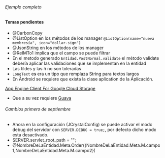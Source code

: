###### Ejemplo completo

#### Temas pendientes
- @CarbonCopy
- @ListOption en los métodos de los manager `@ListOption(name="nueva membresía", icon="dollar-sign")`
- @JsonString en los métodos de los manager
- @RelMTo1 implica que el campo se puede filtrar
- En el metodo generado `Entidad.PostNormal.validate` el método validate debería aplicar las validaciones que se implementan en la entidad
- Las tildes y las ñ no son toleradas
- `LongText` ~~es~~ era un tipo que remplaza String para textos largos
- En Android se requiere que exista la clase aplication de la Aplicación.

[App Engine Client For Google Cloud Storage](https://mvnrepository.com/artifact/com.google.appengine.tools/appengine-gcs-client)
- Que a su vez requiere [Guava](https://mvnrepository.com/artifact/com.google.guava/guava)


###### Cambios primero de septiembre
- Ahora en la configuración (JCrystalConfig) se puede activar el modo debug del servidor con `SERVER.DEBUG = true;`, por defecto dicho modo esta desactivado.
- SERVER.servlet_root_path = "";
- @NombreDeLaEntidad.Meta.Order({NombreDeLaEntidad.Meta.M.campo1,NombreDeLaEntidad.Meta.M.campo2})